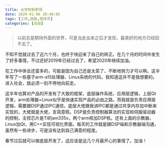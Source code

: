 ```yaml
---
title: 从学校到职场
date: 2020-01-06 20:48:05
tags: [工作,技能,程序员]
categories: [总结]
---
```

>以前总是期待外面的世界，可是当走出来之后才发现，最美好的地方已经回不去了。

<!-- more -->

不知不觉就过去了近六个月，也终于快迎来了自己的转正。在几个月的时间中发生了好多事情，不过还好2019年已经过去了，希望2020年继续加油。

在工作中体会还蛮多的，可能是因为自己还是太菜了，不断地努力才可以啊。这半年写了一些基于arm-a15处理器、Linux系统的代码，我知道这并不是我想要的。进入社会，就必须一刻不停地向前走。

这半年也算对产品的开发有了大致的框架，底层操作系统，应用层逻辑，上层Qt开发，arm处理器+Linux似乎是快速实现产品的必由之路。而我就是负责应用层逻辑，需要跟DSP通过IPC通信，底层大佬跟我讲IPC都是通过共享内存加中断来实现的，大佬就是大佬，言简意赅。DSP是负责控制器算法的实现和伺服驱动器的控制，主控芯片是TI的am335x，两个arm核加DSP核。还有上面的示教器，Linux加Qt，用C++实现可视化界面。每天的工作就是跟DSP端和示教器端沟通，虽然有一些进步，可是没有达到自己满意的程度。

春节过后就可以做底层开发了，这应该是这几个月最开心的事情了。加油！
